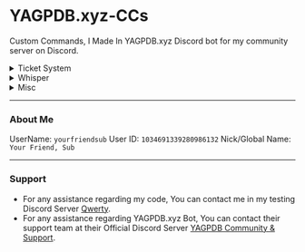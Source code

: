 # YAGPDB.xyz-CCs
Custom Commands, I Made In YAGPDB.xyz Discord bot for my community server on Discord.

<details>
  <summary>Ticket System</summary>
    <ul>
      <li><a href="https://github.com/YourFriendSub/YAGPDB.xyz-CCs/tree/main/Ticket%20System">Open Folder</a>
        <ul>
          <li><a href="https://github.com/YourFriendSub/YAGPDB.xyz-CCs/tree/main/Ticket%20System/Code%20Files">Code</a>
            <ul>
              <li><a href="https://github.com/YourFriendSub/YAGPDB.xyz-CCs/blob/main/Ticket%20System/Code%20Files/Command.yag">Command</a></li>
              <li><a href="https://github.com/YourFriendSub/YAGPDB.xyz-CCs/blob/main/Ticket%20System/Code%20Files/Component.yag">Component</a></li>
              <li><a href="https://github.com/YourFriendSub/YAGPDB.xyz-CCs/blob/main/Ticket%20System/Code%20Files/Modal.yag">Modal</a></li>
              <li><a href="https://github.com/YourFriendSub/YAGPDB.xyz-CCs/blob/main/Ticket%20System/Code%20Files/Ticket.yag">Ticket</a></li>
            </ul>
          </li>
        </ul>
      </li>
    </ul>
</details>

<details>
  <summary>Whisper</summary>
    <ul>
      <li><a href="https://github.com/YourFriendSub/YAGPDB.xyz-CCs/tree/main/Whisper">Open Folder</a>
        <ul>
          <li><a href="https://github.com/YourFriendSub/YAGPDB.xyz-CCs/tree/main/Whisper/Code%20Files">Code</a>
            <ul>
              <li><a href="https://github.com/YourFriendSub/YAGPDB.xyz-CCs/blob/main/Whisper/Code%20Files/Command.yag">Command</a></li>
              <li><a href="https://github.com/YourFriendSub/YAGPDB.xyz-CCs/blob/main/Whisper/Code%20Files/Component.yag">Component</a></li>
            </ul>
          </li>
        </ul>
      </li>
    </ul>
</details>
  
 <details>
   <summary>Misc</summary>
     <ul>
      <li><a href="https://github.com/YourFriendSub/YAGPDB.xyz-CCs/tree/main/misc">Open Folder</a>
        <ul>
          <li><a href="https://github.com/YourFriendSub/YAGPDB.xyz-CCs/blob/main/misc/ChannelTopic.yag">ChannelTopic</a></li>
          <li><a href="https://github.com/YourFriendSub/YAGPDB.xyz-CCs/blob/main/misc/Icon.yag">Icon</a></li>
          <li><a href="https://github.com/YourFriendSub/YAGPDB.xyz-CCs/blob/main/misc/CharacterInfo.yag">CharacterInfo</a></li>
          <li><a href="https://github.com/YourFriendSub/YAGPDB.xyz-CCs/blob/main/misc/MemberCountGraph.yag">MemberCount</a></li>
        </ul>
      </li>
     </ul>
   </details>

---
### About Me
UserName: `yourfriendsub`
User ID: `1034691339280986132`
Nick/Global Name: `Your Friend, Sub`

---
### Support
- For any assistance regarding my code, You can contact me in my testing Discord Server [Qwerty](https://discord.com/invite/2gjARJxh9V).
- For any assistance regarding YAGPDB.xyz Bot, You can contact their support team at their Official Discord Server [YAGPDB Community & Support](https://discord.com/invite/Yagpdb).
